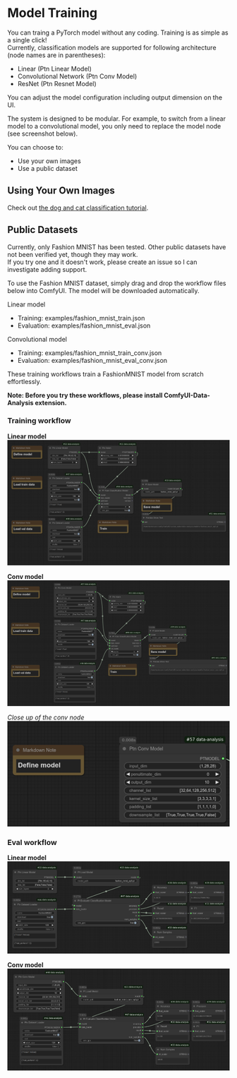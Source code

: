 # Model Training

You can traing a PyTorch model without any coding.
Training is as simple as a single click!  
Currently, classification models are supported for following architecture (node names are in parentheses):
* Linear (Ptn Linear Model)
* Convolutional Network (Ptn Conv Model)
* ResNet (Ptn Resnet Model)

You can adjust the model configuration including output dimension on the UI.

The system is designed to be modular. For example, to switch from a linear model to a convolutional model, you only need to replace the model node (see screenshot below).

You can choose to:
* Use your own images
* Use a public dataset

## Using Your Own Images

Check out [the dog and cat classification tutorial](dog_cat_classification_model_training.md).

## Public Datasets

Currently, only Fashion MNIST has been tested. Other public datasets have not been verified yet, though they may work.  
If you try one and it doesn't work, please create an issue so I can investigate adding support.

To use the Fashion MNIST dataset, simply drag and drop the workflow files below into ComfyUI. The model will be downloaded automatically.

Linear model  
* Training: examples/fashion_mnist_train.json  
* Evaluation: examples/fashion_mnist_eval.json

Convolutional model  
* Training: examples/fashion_mnist_train_conv.json  
* Evaluation: examples/fashion_mnist_eval_conv.json

These training workflows train a FashionMNIST model from scratch effortlessly.

**Note: Before you try these workflows, please install ComfyUI-Data-Analysis extension.**

### Training workflow
**Linear model**
![Train](images/fashion_mnist_train.png)

**Conv model**
![Train](images/conv_train.png)

*Close up of the conv node*
![Train](images/conv_train2.png)

### Eval workflow
**Linear model**
![Eval](images/fashion_mnist_eval.png)

**Conv model**
![Eval](images/conv_eval.png)
